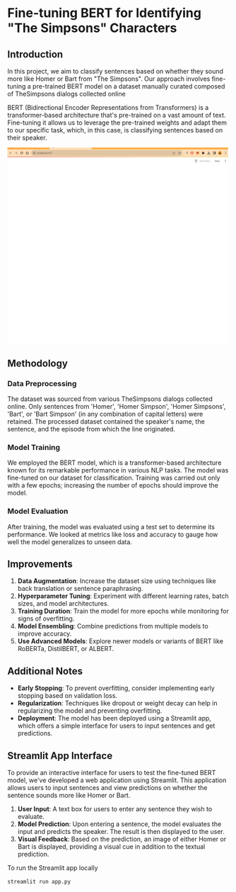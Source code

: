 # Fine-tuning BERT for Identifying "The Simpsons" Characters

## Introduction

In this project, we aim to classify sentences based on whether they sound more like Homer or Bart from "The Simpsons". Our approach involves fine-tuning a pre-trained BERT model on a dataset manually curated composed of TheSimpsons dialogs collected online

BERT (Bidirectional Encoder Representations from Transformers) is a transformer-based architecture that's pre-trained on a vast amount of text. Fine-tuning it allows us to leverage the pre-trained weights and adapt them to our specific task, which, in this case, is classifying sentences based on their speaker.

<img src="img/bert_class.gif" width="500"/>

## Methodology

### Data Preprocessing
The dataset was sourced from various TheSimpsons dialogs collected online. Only sentences from 'Homer', 'Homer Simpson', 'Homer Simpsons', 'Bart', or 'Bart Simpson' (in any combination of capital letters) were retained. The processed dataset contained the speaker's name, the sentence, and the episode from which the line originated.

### Model Training
We employed the BERT model, which is a transformer-based architecture known for its remarkable performance in various NLP tasks. The model was fine-tuned on our dataset for classification. 
Training was carried out only with a few epochs; increasing the number of epochs should improve the model.

### Model Evaluation
After training, the model was evaluated using a test set to determine its performance. We looked at metrics like loss and accuracy to gauge how well the model generalizes to unseen data.

## Improvements

1. **Data Augmentation**: Increase the dataset size using techniques like back translation or sentence paraphrasing.
2. **Hyperparameter Tuning**: Experiment with different learning rates, batch sizes, and model architectures.
3. **Training Duration**: Train the model for more epochs while monitoring for signs of overfitting.
4. **Model Ensembling**: Combine predictions from multiple models to improve accuracy.
5. **Use Advanced Models**: Explore newer models or variants of BERT like RoBERTa, DistilBERT, or ALBERT.

## Additional Notes

- **Early Stopping**: To prevent overfitting, consider implementing early stopping based on validation loss.
- **Regularization**: Techniques like dropout or weight decay can help in regularizing the model and preventing overfitting.
- **Deployment**: The model has been deployed using a Streamlit app, which offers a simple interface for users to input sentences and get predictions.

## Streamlit App Interface

To provide an interactive interface for users to test the fine-tuned BERT model, we've developed a web application using Streamlit. This application allows users to input sentences and view predictions on whether the sentence sounds more like Homer or Bart.

1. **User Input**: A text box for users to enter any sentence they wish to evaluate.
2. **Model Prediction**: Upon entering a sentence, the model evaluates the input and predicts the speaker. The result is then displayed to the user.
3. **Visual Feedback**: Based on the prediction, an image of either Homer or Bart is displayed, providing a visual cue in addition to the textual prediction.

To run the Streamlit app locally
```
streamlit run app.py
```